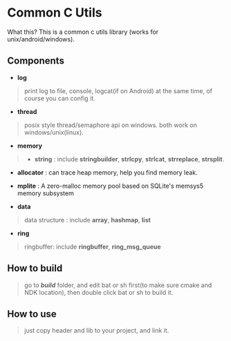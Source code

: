 # Common C Utils
 What this?  This is a common c utils library (works for unix/android/windows).

## Components
* **log**
> print log to file, console, logcat(if on Android) at the same time, of course you can config it.

*  **thread**
> posix style thread/semaphore api on windows. both work on windows/unix(linux).

* **memory**
>*  **string** : include **stringbuilder**, **strlcpy**, **strlcat**, **strreplace**, **strsplit**.
 *   **allocator** : can trace heap memory, help you find memory leak.
 *  **mplite** : A zero-malloc memory pool based on SQLite's memsys5 memory subsystem

* **data**
> data structure : include **array**, **hashmap**, **list**

* **ring**
> ringbuffer: include **ringbuffer**, **ring_msg_queue**

## How to build
> go to ***build***  folder, and edit bat or sh first(to make sure cmake and NDK location), then double click bat or sh to build it.

## How to use
> just copy header and lib to your project, and link it.